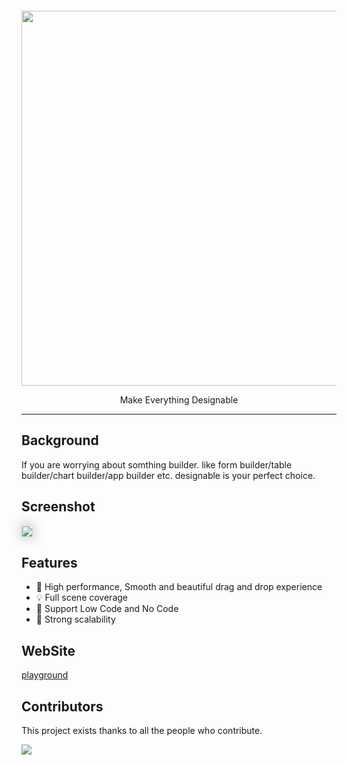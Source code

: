 <p align="center">
<img width="600" style="margin-top:30px" src="https://img.alicdn.com/imgextra/i3/O1CN01Eib3GC1c7JthHYQnI_!!6000000003553-55-tps-1783-385.svg">
<p align="center">Make Everything Designable</p>
</p>

---

## Background

If you are worrying about somthing builder. like form builder/table builder/chart builder/app builder etc.
designable is your perfect choice.

## Screenshot

<img src="https://img.alicdn.com/imgextra/i3/O1CN01tSqRq826aZfrSWBSN_!!6000000007678-2-tps-2882-1642.png" style="box-shadow:0px 0px 20px #aaa;border:1px solid #ddd"/>

## Features

- 🚀 High performance, Smooth and beautiful drag and drop experience
- 💡 Full scene coverage
- 🎨 Support Low Code and No Code
- 🏅 Strong scalability

## WebSite

[playground](https://designable.netlify.app)

## Contributors

This project exists thanks to all the people who contribute.

<p>
<a href="https://github.com/alibaba/designable/graphs/contributors"><img src="https://contrib.rocks/image?repo=alibaba/designable" /></a>
</p>
